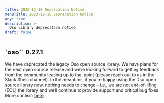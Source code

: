 ```yaml
---
title: 2023-12-18 Deprecation Notice
menuTitle: 2023-12-18 Deprecation Notice
any: true
description: >-
  Oso Library deprecation notice
draft: false
---
```


## `oso`` 0.27.1

We have deprecated the legacy Oso open source library. We have plans for the next open source release and we’re looking forward to getting feedback from the community leading up to that point (please reach out to us in the Slack #help channel). In the meantime, if you’re happy using the Oso open source library now, nothing needs to change – i.e., we are not end-of-lifing (EOL) the library and we’ll continue to provide support and critical bug fixes. More context: [here](https://www.osohq.com/docs/oss/getting-started/deprecation.html).
